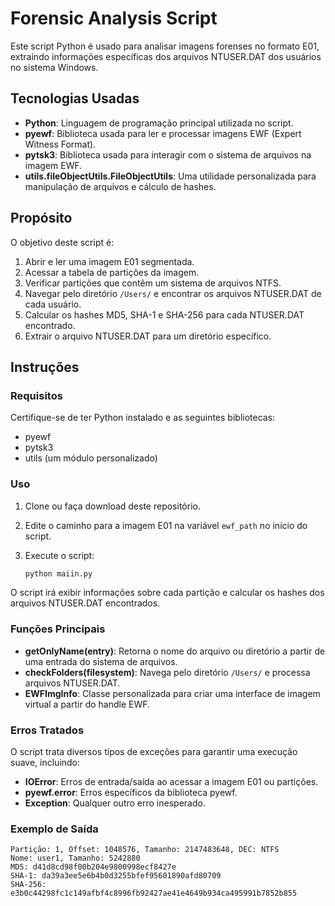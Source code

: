 # Forensic Analysis Script

Este script Python é usado para analisar imagens forenses no formato E01, extraindo informações específicas dos arquivos NTUSER.DAT dos usuários no sistema Windows.

## Tecnologias Usadas

- **Python**: Linguagem de programação principal utilizada no script.
- **pyewf**: Biblioteca usada para ler e processar imagens EWF (Expert Witness Format).
- **pytsk3**: Biblioteca usada para interagir com o sistema de arquivos na imagem EWF.
- **utils.fileObjectUtils.FileObjectUtils**: Uma utilidade personalizada para manipulação de arquivos e cálculo de hashes.

## Propósito

O objetivo deste script é:

1. Abrir e ler uma imagem E01 segmentada.
2. Acessar a tabela de partições da imagem.
3. Verificar partições que contêm um sistema de arquivos NTFS.
4. Navegar pelo diretório `/Users/` e encontrar os arquivos NTUSER.DAT de cada usuário.
5. Calcular os hashes MD5, SHA-1 e SHA-256 para cada NTUSER.DAT encontrado.
6. Extrair o arquivo NTUSER.DAT para um diretório específico.

## Instruções

### Requisitos

Certifique-se de ter Python instalado e as seguintes bibliotecas:

- pyewf
- pytsk3
- utils (um módulo personalizado)

### Uso

1. Clone ou faça download deste repositório.
2. Edite o caminho para a imagem E01 na variável `ewf_path` no início do script.
3. Execute o script:

    ```bash
    python maiin.py
    ```

O script irá exibir informações sobre cada partição e calcular os hashes dos arquivos NTUSER.DAT encontrados.

### Funções Principais

- **getOnlyName(entry)**: Retorna o nome do arquivo ou diretório a partir de uma entrada do sistema de arquivos.
- **checkFolders(filesystem)**: Navega pelo diretório `/Users/` e processa arquivos NTUSER.DAT.
- **EWFImgInfo**: Classe personalizada para criar uma interface de imagem virtual a partir do handle EWF.

### Erros Tratados

O script trata diversos tipos de exceções para garantir uma execução suave, incluindo:

- **IOError**: Erros de entrada/saída ao acessar a imagem E01 ou partições.
- **pyewf.error**: Erros específicos da biblioteca pyewf.
- **Exception**: Qualquer outro erro inesperado.

### Exemplo de Saída

```plaintext
Partição: 1, Offset: 1048576, Tamanho: 2147483648, DEC: NTFS
Nome: user1, Tamanho: 5242880
MD5: d41d8cd98f00b204e9800998ecf8427e
SHA-1: da39a3ee5e6b4b0d3255bfef95601890afd80709
SHA-256: e3b0c44298fc1c149afbf4c8996fb92427ae41e4649b934ca495991b7852b855
